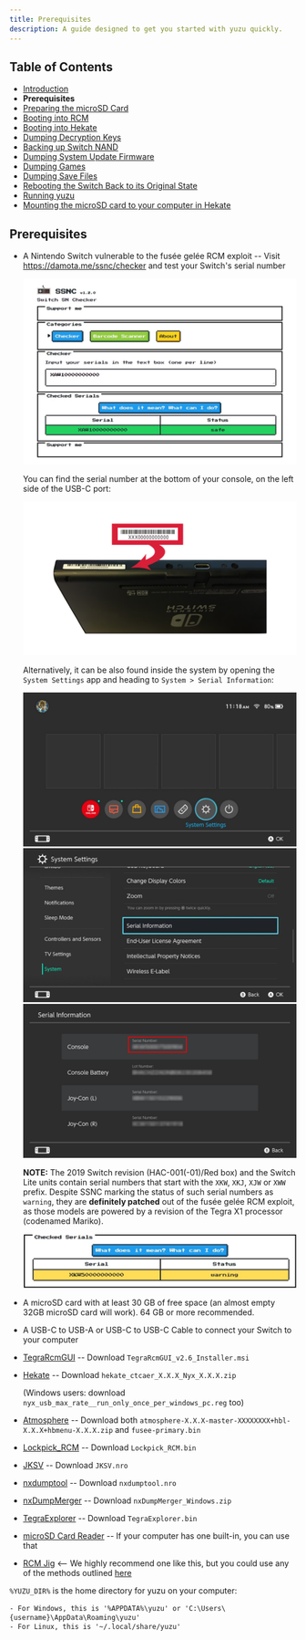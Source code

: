 ```yaml
---
title: Prerequisites
description: A guide designed to get you started with yuzu quickly.
---
```


## Table of Contents

* [Introduction](../../index.md)
* **Prerequisites**
* [Preparing the microSD Card](../2-prepare-sd-card/index.md)
* [Booting into RCM](../3-boot-to-rcm/index.md)
* [Booting into Hekate](../4-boot-to-hekate/index.md)
* [Dumping Decryption Keys](../5-dump-keys/index.md)
* [Backing up Switch NAND](../6-nand-backup/index.md)
* [Dumping System Update Firmware](../7-dump-firmware/index.md)
* [Dumping Games](../8-dump-games/index.md)
* [Dumping Save Files](../9-dump-saves/index.md)
* [Rebooting the Switch Back to its Original State](../10-reboot-to-stock/index.md)
* [Running yuzu](11-running-yuzu/index.md)
* [Mounting the microSD card to your computer in Hekate](../hekate-ums/index.md)

## Prerequisites

* A Nintendo Switch vulnerable to the fusée gelée RCM exploit -- Visit <https://damota.me/ssnc/checker> and test your Switch's serial number

    ![Switch SN Checker](ssnc.jpeg)

    You can find the serial number at the bottom of your console, on the left side of the USB-C port:

    ![Serial Number Location](serial_switch.png)

    Alternatively, it can be also found inside the system by opening the `System Settings` app and heading to `System > Serial Information`:

    ![Selecting System Settings from the HOME Menu](home_menu.jpg)
    ![System Settings app](system_settings.jpg)
    ![Serial Information](serial_info.jpg)

    **NOTE:** The 2019 Switch revision (HAC-001(-01)/Red box) and the Switch Lite units contain serial numbers that start with the `XKW`, `XKJ`, `XJW` or `XWW` prefix. Despite SSNC marking the status of such serial numbers as `warning`, they are **definitely patched** out of the fusée gelée RCM exploit, as those models are powered by a revision of the Tegra X1 processor (codenamed Mariko).

    ![Mariko SSNC Example](mariko.jpeg)

* A microSD card with at least 30 GB of free space (an almost empty 32GB microSD card will work). 64 GB or more recommended.
* A USB-C to USB-A or USB-C to USB-C Cable to connect your Switch to your computer
* [TegraRcmGUI](https://github.com/eliboa/TegraRcmGUI/releases/latest) -- Download `TegraRcmGUI_v2.6_Installer.msi`
* [Hekate](https://github.com/CTCaer/hekate/releases/latest) -- Download `hekate_ctcaer_X.X.X_Nyx_X.X.X.zip`

    (Windows users: download `nyx_usb_max_rate__run_only_once_per_windows_pc.reg` too)
* [Atmosphere](https://github.com/Atmosphere-NX/Atmosphere/releases/latest) -- Download both `atmosphere-X.X.X-master-XXXXXXXX+hbl-X.X.X+hbmenu-X.X.X.zip` and `fusee-primary.bin`
* [Lockpick_RCM](https://github.com/shchmue/Lockpick_RCM/releases/latest) -- Download `Lockpick_RCM.bin`
* [JKSV](https://github.com/J-D-K/JKSV/releases/latest) -- Download `JKSV.nro`
* [nxdumptool](https://github.com/DarkMatterCore/nxdumptool/releases/latest) -- Download `nxdumptool.nro`
* [nxDumpMerger](https://github.com/emiyl/nxDumpMerger/releases/tag/v0.3.4) -- Download `nxDumpMerger_Windows.zip`
* [TegraExplorer](https://github.com/suchmememanyskill/TegraExplorer/releases/latest) -- Download `TegraExplorer.bin`
* [microSD Card Reader](https://www.amazon.com/dp/B006T9B6R2) -- If your computer has one built-in, you can use that
* [RCM Jig](https://www.amazon.com/dp/B07J9JJRRG) <-- We highly recommend one like this, but you could use any of the methods outlined [here](https://noirscape.github.io/RCM-Guide/)

`%YUZU_DIR%` is the home directory for yuzu on your computer:

    - For Windows, this is '%APPDATA%\yuzu' or 'C:\Users\{username}\AppData\Roaming\yuzu'
    - For Linux, this is '~/.local/share/yuzu'
